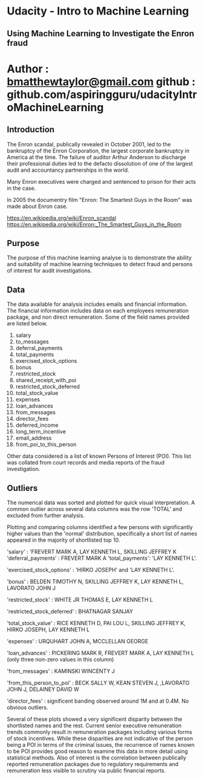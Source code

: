 # Udacity - Intro to Machine Learning
## Using Machine Learning to Investigate the Enron fraud
Author : bmatthewtaylor@gmail.com 
github : github.com/aspiringguru/udacityIntroMachineLearning
==============

## Introduction

The Enron scandal, publically revealed in October 2001, led to the bankruptcy of the Enron Corporation, the largest corporate bankruptcy in America at the time. The failure of auditor Arthur Anderson to discharge their professional duties led to the defacto dissolution of one of the largest audit and accountancy partnerships in the world.

Many Enron executives were charged and sentenced to prison for their acts in the case. 

In 2005 the documentry film "Enron: The Smartest Guys in the Room" was made about Enron case.

https://en.wikipedia.org/wiki/Enron_scandal
https://en.wikipedia.org/wiki/Enron:_The_Smartest_Guys_in_the_Room

## Purpose

The purpose of this machine learning analyse is to demonstrate the ability and suitability of machine learning techniques to detect fraud and persons of interest for audit investigations.

## Data

The data available for analysis includes emails and financial information. The financial information includes data on each employees remuneration package, and non direct remuneration. Some of the field names provided are listed below.

1. salary
2. to_messages
3. deferral_payments
4. total_payments
5. exercised_stock_options
6. bonus
7. restricted_stock
8. shared_receipt_with_poi
9. restricted_stock_deferred
10. total_stock_value
11. expenses
12. loan_advances
13. from_messages
14. director_fees
15. deferred_income
16. long_term_incentive
17. email_address
18. from_poi_to_this_person

Other data considered is a list of known Persons of Interest (POI). This list was collated from court records and media reports of the fraud investigation. 

## Outliers

The numerical data was sorted and plotted for quick visual interpretation. A common outlier across several data columns was the row 'TOTAL' and excluded from further analysis.

Plotting and comparing columns identified a few persons with significantly higher values than the 'normal' distribution, specifically a short list of names appeared in the majority of shortlisted top 10. 

'salary' : 'FREVERT MARK A, LAY KENNETH L, SKILLING JEFFREY K
'deferral_payments' : FREVERT MARK A
'total_payments':  'LAY KENNETH L'.

'exercised_stock_options' : 'HIRKO JOSEPH' and 'LAY KENNETH L'.

'bonus' : BELDEN TIMOTHY N, SKILLING JEFFREY K, LAY KENNETH L, LAVORATO JOHN J

'restricted_stock' : WHITE JR THOMAS E, LAY KENNETH L

'restricted_stock_deferred' : BHATNAGAR SANJAY

'total_stock_value' : RICE KENNETH D, PAI LOU L, SKILLING JEFFREY K, HIRKO JOSEPH, LAY KENNETH L

'expenses' : URQUHART JOHN A, MCCLELLAN GEORGE

'loan_advances' : PICKERING MARK R, FREVERT MARK A, LAY KENNETH L (only three non-zero values in this column)

'from_messages' : KAMINSKI WINCENTY J

'from_this_person_to_poi' : BECK SALLY W, KEAN STEVEN J, ,LAVORATO JOHN J, DELAINEY DAVID W

'director_fees' : significent banding observed around 1M and at 0.4M. No obvious outliers.


Several of these plots showed a very significent disparity between the shortlisted names and the rest. Current senior executive remuneration trends commonly result in remuneration packages including various forms of stock incentives. While these disparities are not indicative of the person being a POI in terms of the criminal issues, the recurrence of names known to be POI provides good reason to examine this data in more detail using statistical methods. Also of interest is the correlation between publically reported remuneration packages due to regulatory requirements and remuneration less visible to scrutiny via public financial reports.








